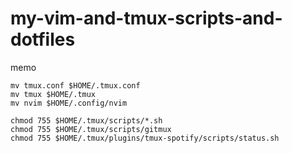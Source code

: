 # my-vim-and-tmux-scripts-and-dotfiles

memo
```
mv tmux.conf $HOME/.tmux.conf
mv tmux $HOME/.tmux
mv nvim $HOME/.config/nvim

chmod 755 $HOME/.tmux/scripts/*.sh
chmod 755 $HOME/.tmux/scripts/gitmux
chmod 755 $HOME/.tmux/plugins/tmux-spotify/scripts/status.sh
```
